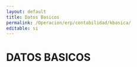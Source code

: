 ```yaml
---
layout: default
title: Datos Basicos
permalink: /Operacion/erp/contabilidad/kbasica/
editable: si
---
```


# DATOS BASICOS

